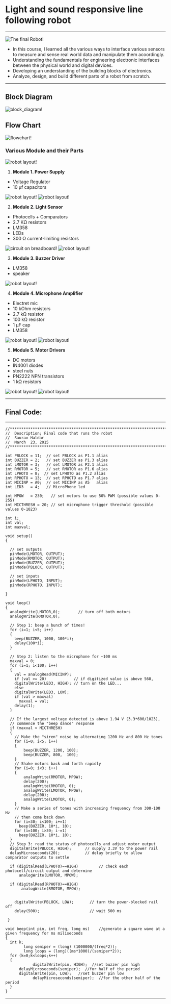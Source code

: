 # Light and sound responsive line following robot

---

![The final Robot!](img/robot1.jpg "The final robot")

<ul>

  <li>In this course, I learned all the various ways to interface various sensors to measure and sense real world data and manipulate them acoordingly.</li>
  <li>Understanding the fundamentals for engineering electronic interfaces between the physical world and digital devices. </li>
  <li>Developing an understanding of the building blocks of electronics. </li>
  <li>Analyze, design, and build different parts of a robot from scratch. </li>
  
  
</ul>  
  

---

## Block Diagram

![block_diagram!](img2/block_diagram.png "block_diagram")

## Flow Chart

![flowchart!](img2/flowchart.png "flowchart")





### Various Module and their Parts


![robot layout!](img2/robot_layout.jpg "robot_layout")





1. **Module 1. Power Supply**
<ul>
  <li>Voltage Regulator</li>
  <li>10 μf capacitors</li>
</ul>

![robot layout!](img/power_supply.jpg "robot_layout")
![robot layout!](img2/voltrage_regulator.png "robot_layout")


2. **Module 2. Light Sensor**
<ul>
  <li>Photocells + Comparators</li>
  <li>2.7 KΩ resistors</li>
  <li>LM358</li>
  <li>LEDs</li>
  <li>300 Ω current-limiting resistors</li>
</ul>

![circuit on breadboard!](img/circuit_on_breadboard.jpg "circuit on breadboard")
![robot layout!](img2/photocells.png "robot_layout")

3. **Module 3. Buzzer Driver**
<ul>
<li>LM358</li>
<li>speaker</li>
  </ul>
  
![robot layout!](img2/speaker.png "robot_layout")


4. **Module 4. Microphone Amplifier**
 <ul>
<li>Electret mic</li>
<li>10 kOhm resistors</li>
<li>2.7 kΩ resistor</li>
<li>100 kΩ resistor</li>
<li>1 μF cap</li>
<li>LM358</li>
  </ul>
  
![robot layout!](img/Microphone.jpg "robot_layout")
![robot layout!](img2/microphone.png "robot_layout")

5. **Module 5. Motor Drivers**
 <ul>
 <li>DC motors</li>
<li>IN4001 diodes</li>
<li>steel nuts</li>
<li>PN2222 NPN transistors</li>
<li>1 kΩ resistors</li>
  </ul>

![robot layout!](img/motor_interface.jpg "robot_layout")
![robot layout!](img2/motor_driver.png "robot_layout")

---
## Final Code:

---

    //***************************************************************************************
    //  Description; Final code that runs the robot
    //  Saurav Haldar
    //  March  23, 2015
    //***************************************************************************************

    int PBLOCK = 11;  // set PBLOCK as P1.1 alias
    int BUZZER = 2;   // set BUZZER as P1.3 alias
    int LMOTOR = 3;   // set LMOTOR as P2.1 alias
    int RMOTOR = 5;   // set RMOTOR as P1.6 alias
    int LPHOTO = 8;  // set LPHOTO as P1.2 alias
    int RPHOTO = 13;  // set RPHOTO as P1.7 alias
    int MICINP = A0;  // set MICINP as A5   alias
    int LED3   = 4;   // MicroPhone led 

    int MPOW   = 230;   // set motors to use 50% PWM (possible values 0-255)
    int MICTHRESH = 20; // set microphone trigger threshold (possible values 0-1023)

    int i;
    int val;
    int maxval;

    void setup()
    {  

      // set outputs
      pinMode(LMOTOR, OUTPUT);
      pinMode(RMOTOR, OUTPUT);
      pinMode(BUZZER, OUTPUT);
      pinMode(PBLOCK, OUTPUT);

      // set inputs
      pinMode(LPHOTO, INPUT);
      pinMode(RPHOTO, INPUT);

    }

    void loop()
    {
      analogWrite(LMOTOR,0);        // turn off both motors 
      analogWrite(RMOTOR,0);

      // Step 1: beep a bunch of times!
      for (i=1; i<5; i++)
      {
        beep(BUZZER, 1000, 100*i);
        delay(100*i);
      }

      // Step 2: listen to the microphone for ~100 ms
      maxval = 0;
      for (i=1; i<100; i++)
      {
        val = analogRead(MICINP);
        if (val >= 20)            // if digitized value is above 560,
        digitalWrite(LED3, HIGH); // turn on the LED...
        else
        digitalWrite(LED3, LOW); 
        if (val > maxval)
          maxval = val;
        delay(1);
      }

      // If the largest voltage detected is above 1.94 V (3.3*600/1023),
      // commence the "beep dance" response
      if (maxval > MICTHRESH)
      {
        // Make the "siren" noise by alternating 1200 Hz and 800 Hz tones
        for (i=0; i<5; i++)
        {
            beep(BUZZER, 1200, 100);
            beep(BUZZER, 800,  100);
        }
        // Shake motors back and forth rapidly
        for (i=0; i<3; i++)
        {
            analogWrite(RMOTOR, MPOW);
            delay(200);
            analogWrite(RMOTOR, 0);
            analogWrite(LMOTOR, MPOW);
            delay(200);
            analogWrite(LMOTOR, 0);
        }
        // Make a series of tones with increasing frequency from 300-100 Hz
        // then come back down
        for (i=30; i<100; i+=1)
          beep(BUZZER, 10*i, 10);
        for (i=100; i>30; i-=1)
          beep(BUZZER, 10*i, 10);
      } 
      // Step 3: read the status of photocells and adjust motor output
      digitalWrite(PBLOCK, HIGH);      // supply 3.3V to the power rail
      delayMicroseconds(20);           // delay briefly to allow comparator outputs to settle

      if (digitalRead(LPHOTO)==HIGH)         // check each photocell/circuit output and determine
          analogWrite(LMOTOR, MPOW);

      if (digitalRead(RPHOTO)==HIGH)  
           analogWrite(RMOTOR, MPOW);


        digitalWrite(PBLOCK, LOW);       // turn the power-blocked rail off
        delay(500);                      // wait 500 ms

     }

    void beep(int pin, int freq, long ms)    //generate a square wave at a given frequency for ms miliseconds
    {
      int k;
            long semiper = (long) (1000000/(freq*2));
            long loops = (long)((ms*1000)/(semiper*2));
      for (k=0;k<loops;k++)
      {
                digitalWrite(pin, HIGH);  //set buzzer pin high
          delayMicroseconds(semiper);  //for half of the period
          digitalWrite(pin, LOW);   //set buzzer pin low
                delayMicroseconds(semiper);  //for the other half of the period
      }
    }


---
